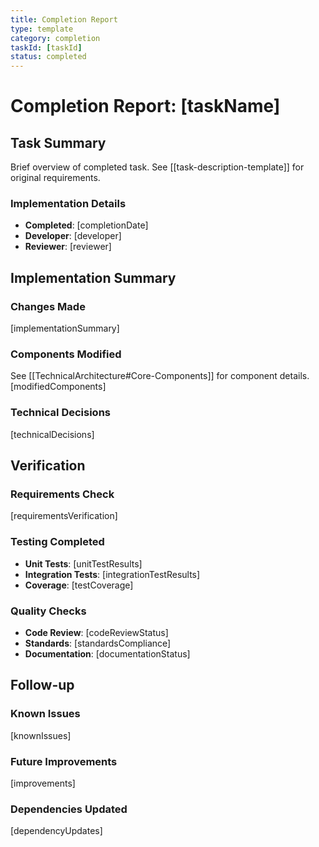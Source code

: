 ```yaml
---
title: Completion Report
type: template
category: completion
taskId: [taskId]
status: completed
---
```


# Completion Report: [taskName]

## Task Summary

Brief overview of completed task. See [[task-description-template]] for original requirements.

### Implementation Details

- **Completed**: [completionDate]
- **Developer**: [developer]
- **Reviewer**: [reviewer]

## Implementation Summary

### Changes Made

[implementationSummary]

### Components Modified

See [[TechnicalArchitecture#Core-Components]] for component details.
[modifiedComponents]

### Technical Decisions

[technicalDecisions]

## Verification

### Requirements Check

[requirementsVerification]

### Testing Completed

- **Unit Tests**: [unitTestResults]
- **Integration Tests**: [integrationTestResults]
- **Coverage**: [testCoverage]

### Quality Checks

- **Code Review**: [codeReviewStatus]
- **Standards**: [standardsCompliance]
- **Documentation**: [documentationStatus]

## Follow-up

### Known Issues

[knownIssues]

### Future Improvements

[improvements]

### Dependencies Updated

[dependencyUpdates]
